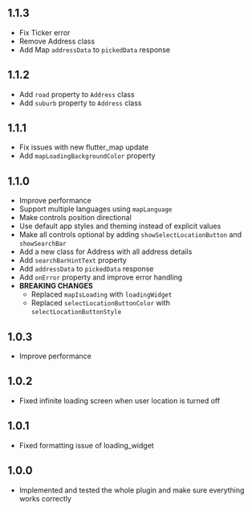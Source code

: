## 1.1.3

* Fix Ticker error
* Remove Address class
* Add Map `addressData` to `pickedData` response

## 1.1.2

* Add `road` property to `Address` class
* Add `suburb` property to `Address` class

## 1.1.1

* Fix issues with new flutter_map update
* Add `mapLoadingBackgroundColor` property

## 1.1.0

* Improve performance
* Support multiple languages using `mapLanguage`
* Make controls position directional
* Use default app styles and theming instead of explicit values
* Make all controls optional by adding `showSelectLocationButton` and `showSearchBar`
* Add a new class for Address with all address details
* Add `searchBarHintText` property
* Add `addressData` to `pickedData` response
* Add `onError` property and improve error handling
* **BREAKING CHANGES**
    * Replaced `mapIsLoading` with `loadingWidget`
    * Replaced `selectLocationButtonColor` with `selectLocationButtonStyle`

## 1.0.3

* Improve performance

## 1.0.2

* Fixed infinite loading screen when user location is turned off

## 1.0.1

* Fixed formatting issue of loading_widget

## 1.0.0

* Implemented and tested the whole plugin and make sure everything works correctly